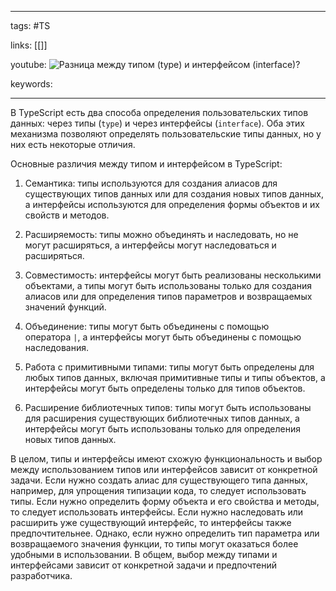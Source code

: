 ____

tags: #TS

links: [[]]

youtube: 
![Разница между типом (`type`) и интерфейсом (`interface`)?](https://youtu.be/TOn-1RrowKE?t=121)

keywords:

_____

В TypeScript есть два способа определения пользовательских типов данных: через типы (`type`) и через интерфейсы (`interface`). Оба этих механизма позволяют определять пользовательские типы данных, но у них есть некоторые отличия.

Основные различия между типом и интерфейсом в TypeScript:

1.  Семантика: типы используются для создания алиасов для существующих типов данных или для создания новых типов данных, а интерфейсы используются для определения формы объектов и их свойств и методов.
    
2.  Расширяемость: типы можно объединять и наследовать, но не могут расширяться, а интерфейсы могут наследоваться и расширяться.
    
3.  Совместимость: интерфейсы могут быть реализованы несколькими объектами, а типы могут быть использованы только для создания алиасов или для определения типов параметров и возвращаемых значений функций.
    
4.  Объединение: типы могут быть объединены с помощью оператора `|`, а интерфейсы могут быть объединены с помощью наследования.
    
5.  Работа с примитивными типами: типы могут быть определены для любых типов данных, включая примитивные типы и типы объектов, а интерфейсы могут быть определены только для типов объектов.
    
6.  Расширение библиотечных типов: типы могут быть использованы для расширения существующих библиотечных типов данных, а интерфейсы могут быть использованы только для определения новых типов данных.
    

В целом, типы и интерфейсы имеют схожую функциональность и выбор между использованием типов или интерфейсов зависит от конкретной задачи. Если нужно создать алиас для существующего типа данных, например, для упрощения типизации кода, то следует использовать типы. Если нужно определить форму объекта и его свойства и методы, то следует использовать интерфейсы. Если нужно наследовать или расширить уже существующий интерфейс, то интерфейсы также предпочтительнее. Однако, если нужно определить тип параметра или возвращаемого значения функции, то типы могут оказаться более удобными в использовании. В общем, выбор между типами и интерфейсами зависит от конкретной задачи и предпочтений разработчика.